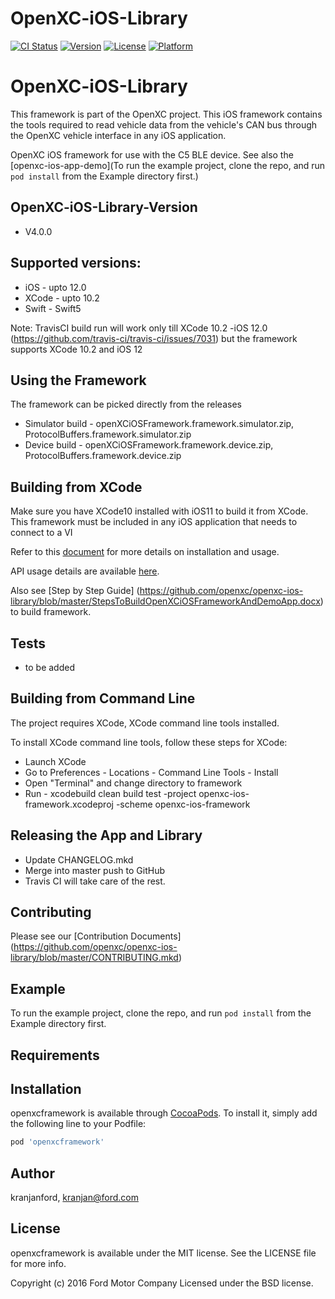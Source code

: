 # OpenXC-iOS-Library

[![CI Status](https://img.shields.io/travis/kranjanford/openxcframework.svg?style=flat)](https://travis-ci.org/openxc/openxc-ios-library)
[![Version](https://img.shields.io/cocoapods/v/openxcframework.svg?style=flat)](https://cocoapods.org/pods/openxcframework)
[![License](https://img.shields.io/cocoapods/l/openxcframework.svg?style=flat)](https://cocoapods.org/pods/openxcframework)
[![Platform](https://img.shields.io/cocoapods/p/openxcframework.svg?style=flat)](https://cocoapods.org/pods/openxcframework)

# OpenXC-iOS-Library
This framework is part of the OpenXC project. This iOS framework contains the tools required to read vehicle data from the vehicle's CAN bus through the OpenXC vehicle interface in any iOS application.


OpenXC iOS framework for use with the C5 BLE device. See also the [openxc-ios-app-demo](To run the example project, clone the repo, and run `pod install` from the Example directory first.)

## OpenXC-iOS-Library-Version
* V4.0.0

## Supported versions:
* iOS - upto 12.0
* XCode - upto 10.2
* Swift - Swift5

Note: TravisCI build run will work only till XCode 10.2 -iOS 12.0 (https://github.com/travis-ci/travis-ci/issues/7031) but the framework supports XCode 10.2 and iOS 12

## Using the Framework
The framework can be picked directly from the releases
* Simulator build - openXCiOSFramework.framework.simulator.zip, ProtocolBuffers.framework.simulator.zip
* Device build - openXCiOSFramework.framework.device.zip, ProtocolBuffers.framework.device.zip

## Building from XCode

Make sure you have XCode10 installed with iOS11 to build it from XCode. This framework must be included in any iOS application that needs to connect to a VI

Refer to this [document](https://github.com/openxc/openxc-ios-library/blob/master/OpenXC_iOS_Document.docx) for more details on installation and usage.

API usage details are available [here](https://github.com/openxc/openxc-ios-library/blob/master/iOS%20Framework%20API%20Guide.pdf). 

Also see [Step by Step Guide] (https://github.com/openxc/openxc-ios-library/blob/master/StepsToBuildOpenXCiOSFrameworkAndDemoApp.docx) to build framework. 


## Tests

* to be added

## Building from Command Line

The project requires XCode, XCode command line tools installed. 

To install XCode command line tools, follow these steps for XCode:

* Launch XCode
* Go to Preferences - Locations - Command Line Tools - Install
* Open "Terminal" and change directory to framework
* Run - xcodebuild clean build test -project openxc-ios-framework.xcodeproj -scheme openxc-ios-framework


## Releasing the App and Library

* Update CHANGELOG.mkd
* Merge into master push to GitHub
* Travis CI will take care of the rest.


## Contributing

Please see our [Contribution Documents] (https://github.com/openxc/openxc-ios-library/blob/master/CONTRIBUTING.mkd)

## Example

To run the example project, clone the repo, and run `pod install` from the Example directory first.

## Requirements

## Installation

openxcframework is available through [CocoaPods](https://cocoapods.org). To install
it, simply add the following line to your Podfile:

```ruby
pod 'openxcframework'
```

## Author

kranjanford, kranjan@ford.com

## License

openxcframework is available under the MIT license. See the LICENSE file for more info.

Copyright (c) 2016 Ford Motor Company Licensed under the BSD license.
